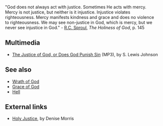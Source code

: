 "God does not always act with justice. Sometimes He acts with
mercy. Mercy is not justice, but neither is it injustice. Injustice
violates righteousness. Mercy manifests kindness and grace and does
no violence to righteousness. We may see non-justice in God, which
is mercy, but we never see injustice in God." -
[R.C. Sproul](R.C._Sproul "R.C. Sproul"), *The Holiness of God*, p.
145

## Multimedia

-   [The Justice of God, or Does God Punish Sin](http://www.believerschapeldallas.org/audio/slj-69_systematic-theology/101_SLJ_69_32K.mp3)
    (MP3), by S. Lewis Johnson


## See also

-   [Wrath of God](Wrath_of_God "Wrath of God")
-   [Grace of God](Grace_of_God "Grace of God")
-   [Hell](Hell "Hell")

## External links

-   [Holy Justice](http://www.trueu.org/dorms/stulounge/A000000386.cfm),
    by Denise Morris